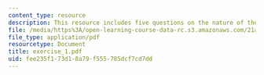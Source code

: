 ```yaml
---
content_type: resource
description: This resource includes five questions on the nature of the power.
file: /media/https%3A/open-learning-course-data-rc.s3.amazonaws.com/21a-245j-power-interpersonal-organizational-and-global-dimensions-fall-2005/fee235f173d18a79f555785dcf7cd7dd_exercise_1.pdf
file_type: application/pdf
resourcetype: Document
title: exercise_1.pdf
uid: fee235f1-73d1-8a79-f555-785dcf7cd7dd
---
```

